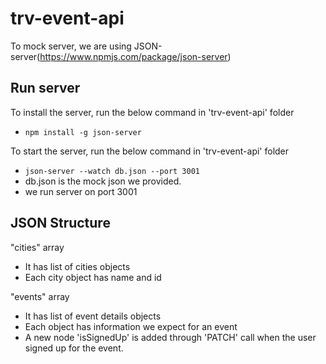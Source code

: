 # trv-event-api

To mock server, we are using JSON-server(https://www.npmjs.com/package/json-server)

## Run server

To install the server, run the below command in 'trv-event-api' folder

- `npm install -g json-server`

To start the server, run the below command in 'trv-event-api' folder

- `json-server --watch db.json --port 3001`
- db.json is the mock json we provided.
- we run server on port 3001

## JSON Structure

"cities" array

- It has list of cities objects
- Each city object has name and id

"events" array

- It has list of event details objects
- Each object has information we expect for an event
- A new node 'isSignedUp' is added through 'PATCH' call when the user signed up for the event.
